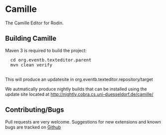# Camille
The Camille Editor for Rodin.


## Building Camille
Maven 3 is required to build the project: 
  <pre>
  cd org.eventb.texteditor.parent
  mvn clean verify 
  </pre>  
  
This will produce an updatesite in org.eventb.texteditor.repository/target

We autmatically produce nightly builds that can be installed using the update site located at  http://nightly.cobra.cs.uni-duesseldorf.de/camille/


## Contributing/Bugs
Pull requests are very welcome. Suggestions for new extensions and known bugs are tracked on [Github](https://github.com/hhu-stups/camille/issues)

